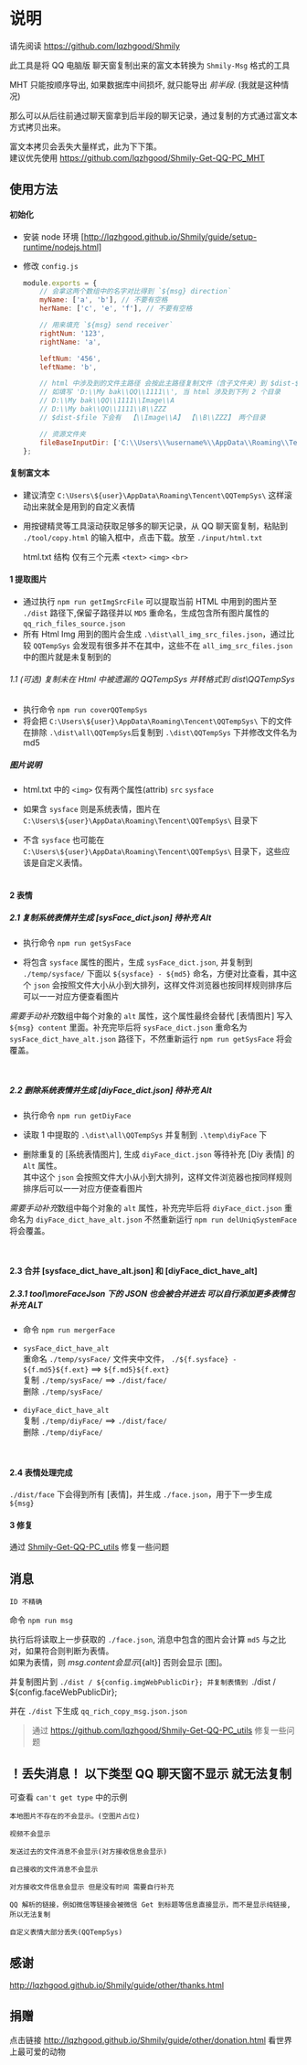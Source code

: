 # 说明

请先阅读 https://github.com/lqzhgood/Shmily

此工具是将 QQ 电脑版 聊天窗复制出来的富文本转换为 `Shmily-Msg` 格式的工具

MHT 只能按顺序导出, 如果数据库中间损坏, 就只能导出 _前半段_. (我就是这种情况)

那么可以从后往前通过聊天窗拿到后半段的聊天记录，通过复制的方式通过富文本方式拷贝出来。<br/>

富文本拷贝会丢失大量样式，此为下下策。 <br/>
建议优先使用 https://github.com/lqzhgood/Shmily-Get-QQ-PC_MHT

## 使用方法

#### 初始化

-   安装 node 环境 [http://lqzhgood.github.io/Shmily/guide/setup-runtime/nodejs.html]
-   修改 `config.js`

    ```js
    module.exports = {
        // 会拿这两个数组中的名字对比得到 `${msg} direction`
        myName: ['a', 'b'], // 不要有空格
        herName: ['c', 'e', 'f'], // 不要有空格

        // 用来填充 `${msg} send receiver`
        rightNum: '123',
        rightName: 'a',

        leftNum: '456',
        leftName: 'b',

        // html 中涉及到的文件主路径 会按此主路径复制文件（含子文件夹）到 $dist-$file
        // 如填写 'D:\\My bak\\QQ\\1111\\', 当 html 涉及到下列 2 个目录
        // D:\\My bak\\QQ\\1111\\Image\\A
        // D:\\My bak\\QQ\\1111\\B\\ZZZ
        // $dist-$file 下会有  【\\Image\\A】 【\\B\\ZZZ】 两个目录

        // 资源文件夹
        fileBaseInputDir: ['C:\\Users\\%username%\\AppData\\Roaming\\Tencent\\', 'D:\\My bak\\QQ\\1111\\'],
    };
    ```

#### 复制富文本

-   建议清空 `C:\Users\${user}\AppData\Roaming\Tencent\QQTempSys\` 这样滚动出来就全是用到的自定义表情
-   用按键精灵等工具滚动获取足够多的聊天记录，从 QQ 聊天窗复制，粘贴到 `./tool/copy.html` 的输入框中，点击下载。放至 `./input/html.txt` <br/>

    html.txt 结构 仅有三个元素 `<text>` `<img>` `<br>`

#### 1 提取图片

-   通过执行 `npm run getImgSrcFile` 可以提取当前 HTML 中用到的图片至 `./dist` 路径下,保留子路径并以 `MD5` 重命名，生成包含所有图片属性的 `qq_rich_files_source.json`
-   所有 Html Img 用到的图片会生成 `.\dist\all_img_src_files.json`，通过比较 `QQTempSys` 会发现有很多并不在其中，这些不在 `all_img_src_files.json` 中的图片就是未复制到的

###### 1.1 (可选) 复制未在 Html 中被遗漏的 QQTempSys 并转格式到 dist\QQTempSys

-   执行命令 `npm run coverQQTempSys`
-   将会把 `C:\Users\${user}\AppData\Roaming\Tencent\QQTempSys\` 下的文件在排除 `.\dist\all\QQTempSys`后复制到 `.\dist\QQTempSys` 下并修改文件名为 md5
    <br/>

##### 图片说明

-   html.txt 中的 `<img>` 仅有两个属性(attrib) `src` `sysface`

-   如果含 `sysface` 则是系统表情，图片在 `C:\Users\${user}\AppData\Roaming\Tencent\QQTempSys\` 目录下 <br/>
-   不含 `sysface` 也可能在 `C:\Users\${user}\AppData\Roaming\Tencent\QQTempSys\` 目录下，这些应该是自定义表情。<br/>
    <br/>

#### 2 表情

##### 2.1 复制系统表情并生成 [sysFace_dict.json] 待补充 Alt

-   执行命令 `npm run getSysFace` <br/>

-   将包含 `sysface` 属性的图片，生成 `sysFace_dict.json`, 并复制到 `./temp/sysface/` 下面以 `${sysface} - ${md5}` 命名，方便对比查看，其中这个 `json` 会按照文件大小从小到大排列，这样文件浏览器也按同样规则排序后可以一一对应方便查看图片 <br/>

*需要手动补充*数组中每个对象的 `alt` 属性，这个属性最终会替代 [表情图片] 写入`${msg} content` 里面。补充完毕后将 `sysFace_dict.json` 重命名为 `sysFace_dict_have_alt.json` 路径下，不然重新运行 `npm run getSysFace` 将会覆盖。

<br/>

##### 2.2 删除系统表情并生成 [diyFace_dict.json] 待补充 Alt

-   执行命令 `npm run getDiyFace` <br/>

-   读取 1 中提取的 `.\dist\all\QQTempSys` 并复制到 `.\temp\diyFace` 下
-   删除重复的 [系统表情图片], 生成 `diyFace_dict.json` 等待补充 [Diy 表情] 的 `Alt` 属性。<br/>其中这个 `json` 会按照文件大小从小到大排列，这样文件浏览器也按同样规则排序后可以一一对应方便查看图片 <br/>

*需要手动补充*数组中每个对象的 `alt` 属性，补充完毕后将 `diyFace_dict.json` 重命名为 `diyFace_dict_have_alt.json` 不然重新运行 `npm run delUniqSystemFace` 将会覆盖。

<br/>

#### 2.3 合并 [sysface_dict_have_alt.json] 和 [diyFace_dict_have_alt]

##### 2.3.1 tool\moreFaceJson 下的 JSON 也会被合并进去 可以自行添加更多表情包补充 ALT

-   命令 `npm run mergerFace` <br/>

-   `sysFace_dict_have_alt` <br/>
    重命名 `./temp/sysFace/` 文件夹中文件， `./${f.sysface} - ${f.md5}${f.ext}` ==> `${f.md5}${f.ext}`<br/>
    复制 `./temp/sysFace/` ==> `./dist/face/`<br/>
    删除 `./temp/sysFace/`<br/>

-   `diyFace_dict_have_alt` <br/>
    复制 `./temp/diyFace/` ==> `./dist/face/` <br/>
    删除 `./temp/diyFace/`<br/>

<br/>

#### 2.4 表情处理完成

`./dist/face` 下会得到所有 [表情]，并生成 `./face.json`，用于下一步生成 `${msg}`

#### 3 修复

通过 [Shmily-Get-QQ-PC_utils](https://github.com/lqzhgood/Shmily-Get-QQ-PC_utils) 修复一些问题

## 消息

```
ID 不精确
```

命令 `npm run msg` <br>

执行后将读取上一步获取的 `./face.json`, 消息中包含的图片会计算 `md5` 与之比对，如果符合则判断为表情。<br>
如果为表情，则 ${msg.content} 会显示 [${alt}] 否则会显示 [图]。<br/>

并复制图片到 `./dist / ${config.imgWebPublicDir}; 并复制表情到 `./dist / ${config.faceWebPublicDir};

并在 `./dist` 下生成 `qq_rich_copy_msg.json.json`

> 通过 https://github.com/lqzhgood/Shmily-Get-QQ-PC_utils 修复一些问题




## ！丢失消息！ 以下类型 QQ 聊天窗不显示 就无法复制

可查看 `can't get type` 中的示例

```
本地图片不存在的不会显示。(空图片占位)

视频不会显示

发送过去的文件消息不会显示(对方接收信息会显示)

自己接收的文件消息不会显示

对方接收文件信息会显示 但是没有时间 需要自行补充

QQ 解析的链接，例如微信等链接会被微信 Get 到标题等信息直接显示，而不是显示纯链接,所以无法复制

自定义表情大部分丢失(QQTempSys)
```

## 感谢

http://lqzhgood.github.io/Shmily/guide/other/thanks.html

## 捐赠

点击链接 http://lqzhgood.github.io/Shmily/guide/other/donation.html 看世界上最可爱的动物
